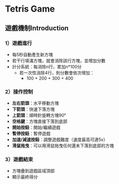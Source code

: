 # Tetris Game
## 遊戲機制Introduction

### 1）遊戲進行
- 每5秒自動產生新方塊
- 若干行填滿方塊，就會消除該行方塊，並增加分數
- 計分系統：每消除n行，累加n*100分
  - 若一次性消除4行，則分數會依次增加：
    - 100 + 200 + 300 + 400

### 2）操作控制
- **左右箭頭**：水平移動方塊
- **下箭頭**：快速下落方塊
- **上箭頭**：順時針旋轉方塊90°
- **空格鍵**：方塊直接下落到底部
- **開始按鈕**：開始/繼續遊戲
- **暫停按鈕**：暫停遊戲
- **加速/減速按鈕**：調整遊戲難度（速度最高可達5x）
- **滑鼠拖曳**：可以用滑鼠拖曳任何還未下落到底部的方塊

### 3）遊戲結束
- 方塊疊到遊戲區域頂部
- 顯示最終得分
